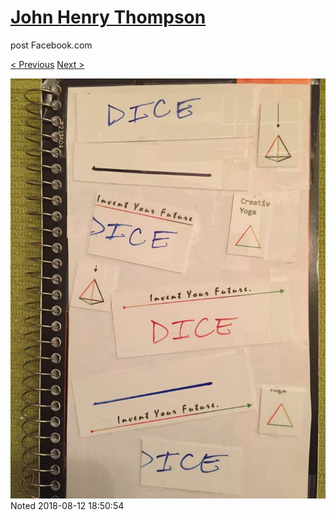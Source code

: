 # [John Henry Thompson](../README.md)
post Facebook.com

[< Previous](2018-08-13-1.md) [Next >](2018-08-12-2.md)

[![](../media/2018-08-12/Timeline-Photos-Noted.jpg)](../README.md)
Noted
2018-08-12 18:50:54